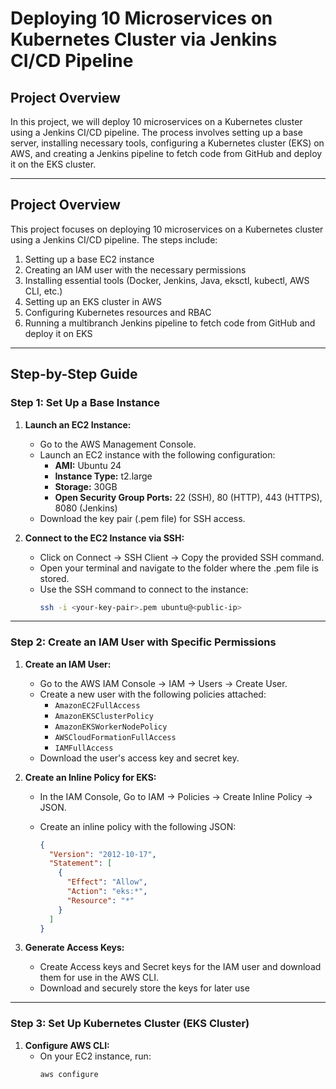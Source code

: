 # Deploying 10 Microservices on Kubernetes Cluster via Jenkins CI/CD Pipeline

## Project Overview
In this project, we will deploy 10 microservices on a Kubernetes cluster using a Jenkins CI/CD pipeline. The process involves setting up a base server, installing necessary tools, configuring a Kubernetes cluster (EKS) on AWS, and creating a Jenkins pipeline to fetch code from GitHub and deploy it on the EKS cluster.

---
## Project Overview
This project focuses on deploying 10 microservices on a Kubernetes cluster using a Jenkins CI/CD pipeline. The steps include:

1. Setting up a base EC2 instance
2. Creating an IAM user with the necessary permissions
3. Installing essential tools (Docker, Jenkins, Java, eksctl, kubectl, AWS CLI, etc.)
4. Setting up an EKS cluster in AWS
5. Configuring Kubernetes resources and RBAC
6. Running a multibranch Jenkins pipeline to fetch code from GitHub and deploy it on EKS

---

## Step-by-Step Guide

### **Step 1: Set Up a Base Instance**
1. **Launch an EC2 Instance:**
   - Go to the AWS Management Console.
   - Launch an EC2 instance with the following configuration:
     - **AMI:** Ubuntu 24
     - **Instance Type:** t2.large
     - **Storage:** 30GB
     - **Open Security Group Ports:** 22 (SSH), 80 (HTTP), 443 (HTTPS), 8080 (Jenkins)
   - Download the key pair (.pem file) for SSH access.

2. **Connect to the EC2 Instance via SSH:**
   - Click on Connect → SSH Client → Copy the provided SSH command.
   - Open your terminal and navigate to the folder where the .pem file is stored.
   - Use the SSH command to connect to the instance:
     ```bash
     ssh -i <your-key-pair>.pem ubuntu@<public-ip>
     ```

---

### **Step 2: Create an IAM User with Specific Permissions**
1. **Create an IAM User:**
   - Go to the AWS IAM Console → IAM → Users → Create User.
   - Create a new user with the following policies attached:
     - `AmazonEC2FullAccess`
     - `AmazonEKSClusterPolicy`
     - `AmazonEKSWorkerNodePolicy`
     - `AWSCloudFormationFullAccess`
     - `IAMFullAccess`
   - Download the user's access key and secret key.

2. **Create an Inline Policy for EKS:**
   - In the IAM Console, Go to IAM → Policies → Create Inline Policy → JSON.
   - Create an inline policy with the following JSON:

     ```json
     {
       "Version": "2012-10-17",
       "Statement": [
         {
           "Effect": "Allow",
           "Action": "eks:*",
           "Resource": "*"
         }
       ]
     }
     ```

3. **Generate Access Keys:**
   - Create Access keys and Secret keys for the IAM user and download them for use in the AWS CLI.
   - Download and securely store the keys for later use
---


### **Step 3: Set Up Kubernetes Cluster (EKS Cluster)**
1. **Configure AWS CLI:**
   - On your EC2 instance, run:
     ```bash
     aws configure
     ```